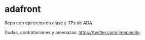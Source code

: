 # adafront
Repo con ejercicios en clase y TPs de ADA.

Dudas, contrataciones y amenazas: 
https://twitter.com/jimepianito


